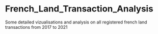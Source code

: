 # French_Land_Transaction_Analysis
Some detailed vizualisations and analysis on all registered french land transactions from 2017 to 2021
